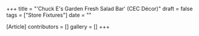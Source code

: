 +++
title = "'Chuck E's Garden Fresh Salad Bar' (CEC Décor)"
draft = false
tags = ["Store Fixtures"]
date = ""

[Article]
contributors = []
gallery = []
+++